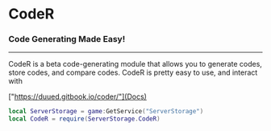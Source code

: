 # CodeR
### Code Generating Made Easy!

_________
CodeR is a beta code-generating module that allows you to generate codes, store codes, and compare codes. CodeR is pretty easy to use, and interact with

["https://duued.gitbook.io/coder/"](Docs)

```lua
local ServerStorage = game:GetService("ServerStorage")
local CodeR = require(ServerStorage.CodeR)
```
